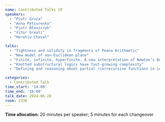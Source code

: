 ```yaml
---
name: Contributed Talks 19
speakers: 
  - "Piotr Gruza"
  - "Anna Petiurenko"
  - "Piotr Błaszczyk"
  - "Vitor Greati"
  - "Horatiu Cheval"

talks: 
  - "Tightness and solidity in fragments of Peano Arithmetic"
  - "New model of non-Euclidean plane"
  - "Finite, infinite, hyperfinite. A new interpretation of Newton’s De Analysi."
  - "Knotted substructural logics have fast-growing complexity"
  - "Defining and reasoning about partial (co)recursive functions in Lean"

categories:
  - Contributed Talk
time_start: '14:00'
time_end: '16:00'
talk_date: 2024-06-28
room: J336
---
```

**Time allocation:** 20 minutes per speaker; 5 minutes for each changeover
